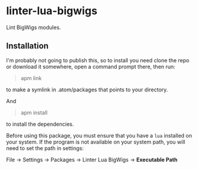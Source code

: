 # linter-lua-bigwigs

Lint BigWigs modules.

## Installation

I'm probably not going to publish this, so to install you need clone the repo
or download it somewhere, open a command prompt there, then run:

> apm link

to make a symlink in .atom/packages that points to your directory.

And

> apm install

to install the dependencies.

Before using this package, you must ensure that you have a `lua` installed on
your system. If the program is not available on your system path, you will need
to set the path in settings:

File -> Settings -> Packages -> Linter Lua BigWigs -> **Executable Path**
